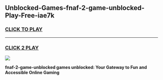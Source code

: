 
## Unblocked-Games-fnaf-2-game-unblocked-Play-Free-iae7k
<h3>
<a href="https://premium76.site?title=fnaf-2-game-unblocked&ref=23A">CLICK TO PLAY</a></h3>
<hr>

<h3>
<a href="https://premium76.site?title=fnaf-2-game-unblocked&ref=23A">CLICK 2 PLAY</a>
  
</h3>

<a href="https://premium76.site?title=fnaf-2-game-unblocked&ref=23A"><img src="https://clearcache.store/games.png"></a>


**fnaf-2-game-unblocked games unblocked: Your Gateway to Fun and Accessible Online Gaming**
